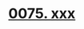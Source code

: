 # [0075. xxx](https://github.com/Tdahuyou/TNotes.react/tree/main/notes/0075.%20xxx)

<!-- region:toc -->



<!-- endregion:toc -->
